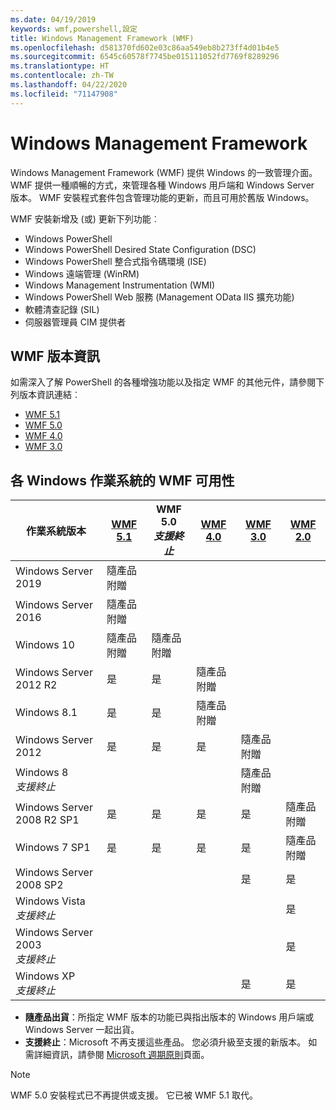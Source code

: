 ```yaml
---
ms.date: 04/19/2019
keywords: wmf,powershell,設定
title: Windows Management Framework (WMF)
ms.openlocfilehash: d581370fd602e03c86aa549eb8b273ff4d01b4e5
ms.sourcegitcommit: 6545c60578f7745be015111052fd7769f8289296
ms.translationtype: HT
ms.contentlocale: zh-TW
ms.lasthandoff: 04/22/2020
ms.locfileid: "71147908"
---
```

# <a name="windows-management-framework"></a>Windows Management Framework

Windows Management Framework (WMF) 提供 Windows 的一致管理介面。 WMF 提供一種順暢的方式，來管理各種 Windows 用戶端和 Windows Server 版本。 WMF 安裝程式套件包含管理功能的更新，而且可用於舊版 Windows。

WMF 安裝新增及 (或) 更新下列功能︰

- Windows PowerShell
- Windows PowerShell Desired State Configuration (DSC)
- Windows PowerShell 整合式指令碼環境 (ISE)
- Windows 遠端管理 (WinRM)
- Windows Management Instrumentation (WMI)
- Windows PowerShell Web 服務 (Management OData IIS 擴充功能)
- 軟體清查記錄 (SIL)
- 伺服器管理員 CIM 提供者

## <a name="wmf-release-notes"></a>WMF 版本資訊

如需深入了解 PowerShell 的各種增強功能以及指定 WMF 的其他元件，請參閱下列版本資訊連結︰

- [WMF 5.1](whats-new/release-notes.md#wmf-51-changes)
- [WMF 5.0](whats-new/release-notes.md#wmf-50-changes)
- [WMF 4.0](https://download.microsoft.com/download/3/D/6/3D61D262-8549-4769-A660-230B67E15B25/Windows%20Management%20Framework%204%200%20Release%20Notes.docx)
- [WMF 3.0](https://download.microsoft.com/download/E/7/6/E76850B8-DA6E-4FF5-8CCE-A24FC513FD16/WMF%203%20Release%20Notes.docx)

## <a name="wmf-availability-across-windows-operating-systems"></a>各 Windows 作業系統的 WMF 可用性

|        作業系統版本         | [WMF 5.1][]  | WMF 5.0<br>*支援終止* | [WMF 4.0][]  | [WMF 3.0][]  | [WMF 2.0][]  |
| --------------------------------------- | ------------ | --------------------------- | ------------ | ------------ | ------------ |
| Windows Server 2019                     | 隨產品附贈 |                             |              |              |              |
| Windows Server 2016                     | 隨產品附贈 |                             |              |              |              |
| Windows 10                              | 隨產品附贈 | 隨產品附贈                |              |              |              |
| Windows Server 2012 R2                  | 是          | 是                         | 隨產品附贈 |              |              |
| Windows 8.1                             | 是          | 是                         | 隨產品附贈 |              |              |
| Windows Server 2012                     | 是          | 是                         | 是          | 隨產品附贈 |              |
| Windows 8<br>*支援終止*           |              |                             |              | 隨產品附贈 |              |
| Windows Server 2008 R2 SP1              | 是          | 是                         | 是          | 是          | 隨產品附贈 |
| Windows 7 SP1                           | 是          | 是                         | 是          | 是          | 隨產品附贈 |
| Windows Server 2008 SP2                 |              |                             |              | 是          | 是          |
| Windows Vista<br>*支援終止*       |              |                             |              |              | 是          |
| Windows Server 2003<br>*支援終止* |              |                             |              |              | 是          |
| Windows XP<br>*支援終止*          |              |                             |              | 是          | 是          |

- **隨產品出貨**：所指定 WMF 版本的功能已與指出版本的 Windows 用戶端或 Windows Server 一起出貨。
- **支援終止**：Microsoft 不再支援這些產品。 您必須升級至支援的新版本。 如需詳細資訊，請參閱 [Microsoft 週期原則][]頁面。

> [!NOTE]
> WMF 5.0 安裝程式已不再提供或支援。 它已被 WMF 5.1 取代。

[Microsoft 週期原則]: https://support.microsoft.com/lifecycle
[WMF 5.1]: https://aka.ms/wmf51download
[WMF 4.0]: https://aka.ms/wmf4download
[WMF 3.0]: https://aka.ms/wmf3download
[WMF 2.0]: https://aka.ms/wmf2download
